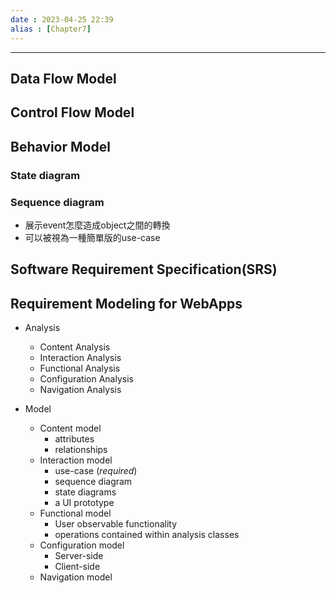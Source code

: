 ```yaml
---
date : 2023-04-25 22:39
alias : [Chapter7]
---
```


---

## Data Flow Model

## Control Flow Model

## Behavior Model

### State diagram

### Sequence diagram

+ 展示event怎麼造成object之間的轉換
+ 可以被視為一種簡單版的use-case

## Software Requirement Specification(SRS)

## Requirement Modeling for WebApps

+ Analysis
	+ Content Analysis 
	+ Interaction Analysis
	+ Functional Analysis
	+ Configuration Analysis
	+ Navigation Analysis 

+ Model
	+ Content model
		+ attributes
		+ relationships
	+ Interaction model
		+ use-case (_required_)
		+ sequence diagram
		+ state diagrams
		+ a UI prototype
	+ Functional model
		+ User observable functionality
		+ operations contained within analysis classes
	+ Configuration model
		+ Server-side
		+ Client-side
	+ Navigation model
	

